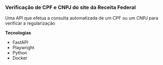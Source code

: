 ### Verificação de CPF e CNPJ do site da Receita Federal ###

Uma API que efetua a consulta automatizada de um CPF ou um CNPJ para verificar a regularização

**Tecnologias**
  - FastAPI
  - Playwright
  - Python
  - Docker
